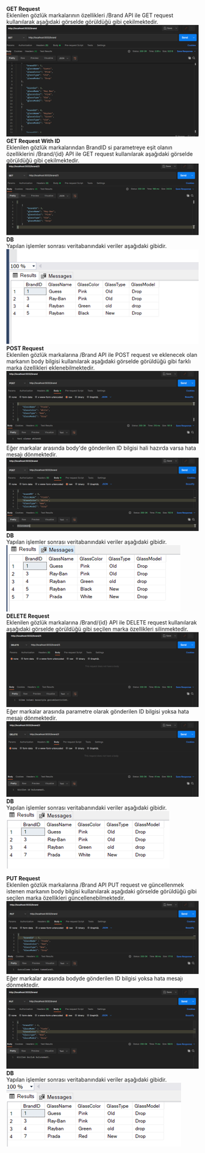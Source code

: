 **GET Request**<br/>
Eklenilen gözlük markalarının özellikleri /Brand API ile GET request kullanılarak aşağıdaki görselde görüldüğü gibi çekilmektedir.
![text](https://github.com/AKBANK-Patika-FullStack-Bootcamp/DenizKoparan_Homeworks/blob/main/Week4/ScreenShots/get1.png)
<br/>
**GET Request With ID**<br/>
Eklenilen gözlük markalarından BrandID si parametreye eşit olanın özelliklerini /Brand/{id} API ile GET request kullanılarak aşağıdaki görselde görüldüğü gibi çekilmektedir.
![text](https://github.com/AKBANK-Patika-FullStack-Bootcamp/DenizKoparan_Homeworks/blob/main/Week4/ScreenShots/getWithID.PNG)
<br/>
**DB**<br/>
Yapılan işlemler sonrası veritabanındaki veriler aşağıdaki gibidir.
<br/>
![text](https://github.com/AKBANK-Patika-FullStack-Bootcamp/DenizKoparan_Homeworks/blob/main/Week4/ScreenShots/db1.PNG)
<br/>
**POST Request**<br/>
Eklenilen gözlük markalarına /Brand API ile POST request ve eklenecek olan markanın body bilgisi kullanılarak aşağıdaki görselde görüldüğü gibi farklı marka özellikleri eklenebilmektedir.
![text](https://github.com/AKBANK-Patika-FullStack-Bootcamp/DenizKoparan_Homeworks/blob/main/Week4/ScreenShots/postSuccess.PNG)
Eğer markalar arasında body'de gönderilen ID bilgisi hali hazırda varsa hata mesajı dönmektedir.
![text](https://github.com/AKBANK-Patika-FullStack-Bootcamp/DenizKoparan_Homeworks/blob/main/Week4/ScreenShots/postWrong.PNG)
<br/>
**DB**<br/>
Yapılan işlemler sonrası veritabanındaki veriler aşağıdaki gibidir.
<br/>
![text](https://github.com/AKBANK-Patika-FullStack-Bootcamp/DenizKoparan_Homeworks/blob/main/Week4/ScreenShots/db2.PNG)
<br/>
**DELETE Request**<br/>
Eklenilen gözlük markalarına /Brand/{id} API ile DELETE request kullanılarak aşağıdaki görselde görüldüğü gibi seçilen marka özellikleri silinmektedir.
![text](https://github.com/AKBANK-Patika-FullStack-Bootcamp/DenizKoparan_Homeworks/blob/main/Week4/ScreenShots/deleteSuccess.PNG)
Eğer markalar arasında parametre olarak gönderilen ID bilgisi yoksa hata mesajı dönmektedir.
![text](https://github.com/AKBANK-Patika-FullStack-Bootcamp/DenizKoparan_Homeworks/blob/main/Week4/ScreenShots/deleteWrong.PNG)
**DB**<br/>
Yapılan işlemler sonrası veritabanındaki veriler aşağıdaki gibidir.
<br/>
![text](https://github.com/AKBANK-Patika-FullStack-Bootcamp/DenizKoparan_Homeworks/blob/main/Week4/ScreenShots/db3.PNG)
<br/>

**PUT Request**<br/>
Eklenilen gözlük markalarına /Brand API PUT request ve güncellenmek istenen markanın body bilgisi kullanılarak aşağıdaki görselde görüldüğü gibi seçilen marka özellikleri güncellenebilmektedir.
![text](https://github.com/AKBANK-Patika-FullStack-Bootcamp/DenizKoparan_Homeworks/blob/main/Week4/ScreenShots/putSuccess.PNG)
Eğer markalar arasında bodyde gönderilen ID bilgisi yoksa hata mesajı dönmektedir.
![text](https://github.com/AKBANK-Patika-FullStack-Bootcamp/DenizKoparan_Homeworks/blob/main/Week4/ScreenShots/putWrong.PNG)
<br/>
**DB**<br/>
Yapılan işlemler sonrası veritabanındaki veriler aşağıdaki gibidir.
<br/>
![text](https://github.com/AKBANK-Patika-FullStack-Bootcamp/DenizKoparan_Homeworks/blob/main/Week4/ScreenShots/db4.PNG)
<br/>

